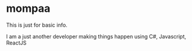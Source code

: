 # mompaa
This is just for basic info.

I am a just another developer making things happen using C#, Javascript, ReactJS
